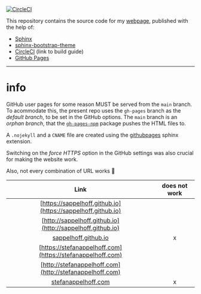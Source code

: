 [![CircleCI](https://circleci.com/gh/sappelhoff/sappelhoff.github.io.svg?style=shield)](https://circleci.com/gh/sappelhoff/sappelhoff.github.io)

This repository contains the source code for my
[webpage](https://stefanappelhoff.com), published with the help of:

 - [Sphinx](https://www.sphinx-doc.org/en/master/)
 - [sphinx-bootstrap-theme](https://github.com/ryan-roemer/sphinx-bootstrap-theme)
 - [CircleCI](https://circleci.com/blog/deploying-documentation-to-github-pages-with-continuous-integration/) (link to build guide)
 - [GitHub Pages](https://pages.github.com/)

---

# info

GitHub user pages for some reason MUST be served from the `main` branch.
To acommodate this, the present repo uses the `gh-pages` branch as the
*default branch*, to be set in the GitHub options.
The `main` branch is an *orphan branch*, that the
[`gh-pages-npm`](https://www.npmjs.com/package/gh-pages) package pushes
the HTML files to.

A `.nojekyll` and a `CNAME` file are created using the [githubpages](https://www.sphinx-doc.org/en/master/usage/extensions/githubpages.html)
sphinx extension.

Switching on the *force HTTPS* option in the GitHub settings was also crucial
for making the website work.

Also, not every combination of URL works :shrug:

| Link                                                         | does not work |
| :----------------------------------------------------------: | :-----------: |
| [https://sappelhoff.github.io](https://sappelhoff.github.io) |               |
| [http://sappelhoff.github.io](http://sappelhoff.github.io)   |               |
| [sappelhoff.github.io](sappelhoff.github.io)                 | x             |
| [https://stefanappelhoff.com](https://stefanappelhoff.com)   |               |
| [http://stefanappelhoff.com](http://stefanappelhoff.com)     |               |
| [stefanappelhoff.com](stefanappelhoff.com)                   | x             |
